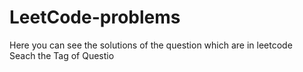 # LeetCode-problems
Here you can see the solutions of the question which are in leetcode<br>
Seach the Tag of Questio
